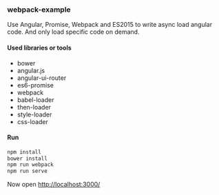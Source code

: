 ### webpack-example

Use Angular, Promise, Webpack and ES2015 to write async load angular code.
And only load specific code on demand.

#### Used libraries or tools

- bower
- angular.js
- angular-ui-router
- es6-promise
- webpack
- babel-loader
- then-loader
- style-loader
- css-loader

#### Run

```bash
npm install
bower install
npm run webpack
npm run serve
```
Now open <http://localhost:3000/>
